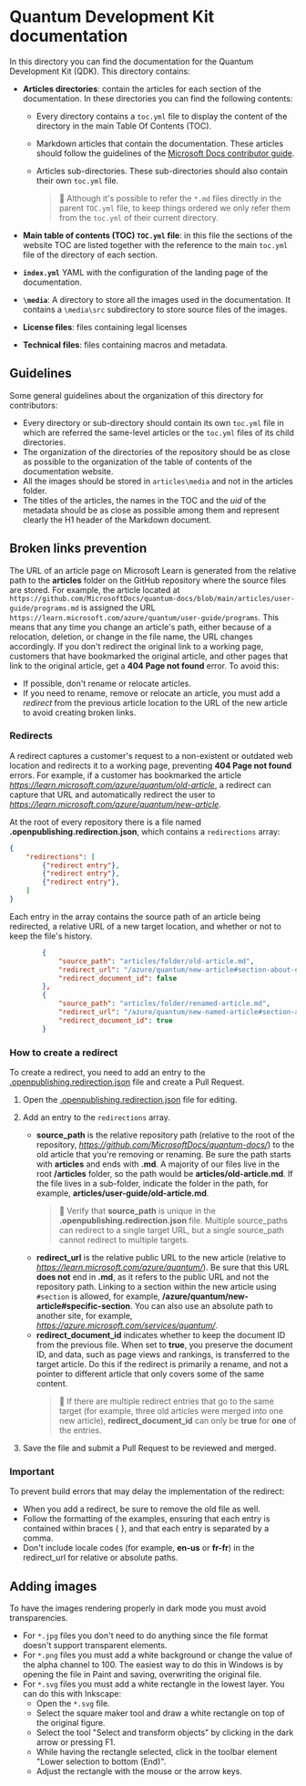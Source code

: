 # Quantum Development Kit documentation

In this directory you can find the documentation for the Quantum
Development Kit (QDK). This directory contains:

- **Articles directories**: contain the articles for each section of
  the documentation. In these directories you can find the following contents:
  
  - Every directory contains a `toc.yml` file to display the content of the directory
    in the main Table Of Contents (TOC).
  - Markdown articles that contain the documentation. These articles
    should follow the guidelines of the [Microsoft Docs contributor guide](xref:microsoft.quantum.contributing-qdk.overview).
  - Articles sub-directories. These
    sub-directories should also contain their own `toc.yml` file.

    > :pencil: Although it's possible to refer the `*.md` files directly in the parent `TOC.yml` file, to keep things ordered we only refer them from the `toc.yml` of their current directory.

- **Main table of contents (TOC) `TOC.yml` file**: in this file the sections of
  the website TOC are listed together with the reference to the main `toc.yml`
  file of the directory of each section.
- **`index.yml`** YAML with the configuration of the landing page of the documentation.
- **`\media`**: A directory to store all the images used in the documentation. It
  contains a `\media\src` subdirectory to store source files of the images.
- **License files**: files containing legal licenses
- **Technical files**: files containing macros and metadata.

## Guidelines

Some general guidelines about the organization of this directory
for contributors:

- Every directory or sub-directory should contain its own `toc.yml` file in
  which are referred the same-level articles or the `toc.yml` files of its child directories.
- The organization of the directories of the repository should be as close as possible to the
  organization of the table of contents of the documentation website.
- All the images should be stored in `articles\media` and not in the articles
  folder.
- The titles of the articles, the names in the TOC and the *uid* of the metadata
  should be as close as possible among them and represent clearly the H1 header
  of the Markdown document.
  
## Broken links prevention

The URL of an article page on Microsoft Learn is generated from the relative path to the **articles** folder on the GitHub repository where the source files are stored. For example, the article located at `https://github.com/MicrosoftDocs/quantum-docs/blob/main/articles/user-guide/programs.md` is assigned the URL `https://learn.microsoft.com/azure/quantum/user-guide/programs`. This means that any time you change an article's path, either because of a relocation, deletion, or change in the file name, the URL changes accordingly. If you don't redirect the original link to a working page, customers that have bookmarked the original article, and other pages that link to the original article, get a **404 Page not found** error. To avoid this:

- If possible, don't rename or relocate articles.
- If you need to rename, remove or relocate an article, you must add a *redirect* from the previous article location to the URL of the new article to avoid creating  broken links.

### Redirects

A redirect captures a customer's request to a non-existent or outdated web location and redirects it to a working page, preventing **404 Page not found** errors. For example, if a customer has bookmarked the article  *<https://learn.microsoft.com/azure/quantum/old-article>*, a redirect can capture that URL and automatically redirect the user to *<https://learn.microsoft.com/azure/quantum/new-article>*.

At the root of every repository there is a file named **.openpublishing.redirection.json**, which contains a `redirections` array:

```json
{
    "redirections": [
        {"redirect entry"},
        {"redirect entry"},
        {"redirect entry"},
    ]
}
```

Each entry in the array contains the source path of an article being redirected, a relative URL of a new target location, and whether or not to keep the file's history.

```json
        {
            "source_path": "articles/folder/old-article.md",
            "redirect_url": "/azure/quantum/new-article#section-about-old-topic",
            "redirect_document_id": false
        },
        {
            "source_path": "articles/folder/renamed-article.md",
            "redirect_url": "/azure/quantum/new-named-article#section-about-old-topic",
            "redirect_document_id": true
        }
```

### How to create a redirect

To create a redirect, you need to add an entry to the [.openpublishing.redirection.json](https://github.com/MicrosoftDocs/quantum-docs/blob/main/.openpublishing.redirection.json) file and create a Pull Request.

1. Open the [.openpublishing.redirection.json](https://github.com/MicrosoftDocs/quantum-docs/blob/main/.openpublishing.redirection.json) file for editing.
2. Add an entry to the `redirections` array.

    - **source_path** is the relative repository path (relative to the root of the repository, *<https://github.com/MicrosoftDocs/quantum-docs/>*) to the old article that you're removing or renaming. Be sure the path starts with **articles** and ends with **.md**. A majority of our files live in the root **/articles** folder, so the path would be **articles/old-article.md**. If the file lives in a sub-folder, indicate the folder in the path, for example, **articles/user-guide/old-article.md**.
      > :pencil: Verify that **source_path** is unique in the **.openpublishing.redirection.json** file. Multiple source_paths can redirect to a single target URL, but a single source_path cannot redirect to multiple targets.
    - **redirect_url** is the relative public URL to the new article (relative to *<https://learn.microsoft.com/azure/quantum/>*). Be sure that this URL **does not** end in **.md**, as it refers to the public URL and not the repository path. Linking to a section within the new article using `#section` is allowed, for example, **/azure/quantum/new-article#specific-section**. You can also use an absolute path to another site, for example, *<https://azure.microsoft.com/services/quantum/>*.
    - **redirect_document_id** indicates whether to keep the document ID from the previous file. When set to **true**, you preserve the document ID, and data, such as page views and rankings, is transferred to the target article. Do this if the redirect is primarily a rename, and not a pointer to different article that only covers some of the same content.
      > :pencil: If there are multiple redirect entries that go to the same target (for example, three old articles were merged into one new article), **redirect_document_id** can only be **true** for **one** of the entries.

3. Save the file and submit a Pull Request to be reviewed and merged.

### Important

To prevent build errors that may delay the implementation of the redirect:

- When you add a redirect, be sure to remove the old file as well.
- Follow the formatting of the examples, ensuring that each entry is contained within braces { }, and that each entry is separated by a comma.
- Don't include locale codes (for example, **en-us** or **fr-fr**) in the redirect_url for relative or absolute paths.

## Adding images

To have the images rendering properly in dark mode you must avoid transparencies.

- For `*.jpg` files you don't need to do anything since the file format doesn't support transparent elements.
- For `*.png` files you must add a white background or change the value of the alpha channel to 100. The easiest way to do this in Windows is by opening the file in Paint and saving, overwriting the original file.
- For `*.svg` files you must add a white rectangle in the lowest layer. You can do this with Inkscape:
  - Open the `*.svg` file.
  - Select the square maker tool and draw a white rectangle on top of the original figure.
  - Select the tool "Select and transform objects" by clicking in the dark arrow or pressing F1.
  - While having the rectangle selected, click in the toolbar element "Lower selection to bottom (End)".
  - Adjust the rectangle with the mouse or the arrow keys.
